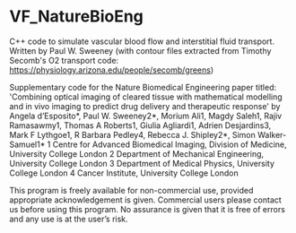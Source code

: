 # VF_NatureBioEng
C++ code to simulate vascular blood flow and interstitial fluid transport.
Written by Paul W. Sweeney (with contour files extracted from Timothy Secomb's O2 transport code: https://physiology.arizona.edu/people/secomb/greens)

Supplementary code for the Nature Biomedical Engineering paper titled: 'Combining optical imaging of cleared tissue with mathematical modelling and in vivo imaging to predict drug delivery and therapeutic response' by Angela d’Esposito*, Paul W. Sweeney2*, Morium Ali1, Magdy Saleh1, Rajiv Ramasawmy1, Thomas A Roberts1, Giulia Agliardi1, Adrien Desjardins3, Mark F Lythgoe1, R Barbara Pedley4, Rebecca J. Shipley2*, Simon Walker-Samuel1*
1 Centre for Advanced Biomedical Imaging, Division of Medicine, University College London
2 Department of Mechanical Engineering, University College London
3 Department of Medical Physics, University College London
4 Cancer Institute, University College London

This program is freely available for non-commercial use, provided appropriate acknowledgement is given. Commercial users please contact us before using this program. No assurance is given that it is free of errors and any use is at the user’s risk.
